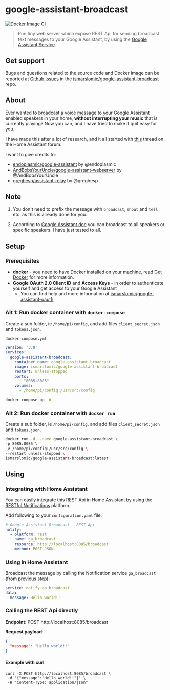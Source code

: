 # google-assistant-broadcast

[![Docker Image CI](https://github.com/ismarslomic/google-assistant-broadcast/actions/workflows/docker-image.yml/badge.svg?branch=main)](https://github.com/ismarslomic/google-assistant-broadcast/actions/workflows/docker-image.yml)
> Run tiny web server which expose REST Api for sending broadcast text messages to
> your Google Assistant, by using the [Google Assistant Service](https://developers.google.com/assistant/sdk/overview#google_assistant_service).

## Get support
Bugs and questions related to the source code and Docker image can be reported at 
[Github Issues](https://github.com/ismarslomic/google-assistant-broadcast/issues) in the 
[ismarslomic/google-assistant-broadcast](https://github.com/ismarslomic/google-assistant-broadcast) repo.

## About

Ever wanted to [broadcast a voice message](https://support.google.com/assistant/answer/9071582) to
your Google Assistant enabled speakers in your home, **without interrupting your music** that is
currently playing? Now you can, and I have tried to make it quit easy for you.

I have made this after a lot of research, and it all started
with [this](https://community.home-assistant.io/t/community-hass-io-add-on-google-assistant-webserver-broadcast-messages-without-interrupting-music/37274)
thread on the Home Assistant forum. 

I want to give credits to:

- [endoplasmic/google-assistant](https://github.com/endoplasmic/google-assistant) by @endoplasmic
- [AndBobsYourUncle/google-assistant-webserver](https://github.com/AndBobsYourUncle/hassio-addons/blob/master/google-assistant-webserver/README.md)
  by @AndBobsYourUncle
- [greghesp/assistant-relay](https://github.com/greghesp/assistant-relay) by @greghesp

## Note

1. You don't need to prefix the message with `broadcast`, `shout` and `tell` etc. as this is already
   done for you.

1. According to [Google Assistant doc](https://support.google.com/assistant/answer/9071582) you can
   broadcast to all speakers or specific speakers. I have just tested to all.

## Setup

### Prerequisites

- **docker** - you need to have Docker installed on your machine,
  read [Get Docker](https://docs.docker.com/get-docker/) for more information.
- **Google OAuth 2.0 Client ID** and **Access Keys** - in order to authenticate yourself and get access to your Google
  Assistant
  - You can find help and more information at [ismarslomic/google-assistant-oauth](https://github.com/ismarslomic/google-assistant-oauth)

### Alt 1: Run docker container with `docker-compose`

Create a sub folder, ie `/home/pi/config`, and add files `client_secret.json` and `tokens.json`.

`docker-compose.yml`

```yaml
version: '3.8'
services:
  google-assistant-broadcast:
    container_name: google-assistant-broadcast
    image: ismarslomic/google-assistant-broadcast
    restart: unless-stopped
    ports:
      - "8085:8085"
    volumes:
      - /home/pi/config:/usr/src/config

```

```bash
docker-compose up -d
```

### Alt 2: Run docker container with `docker run`

Create a sub folder, ie `/home/pi/config`, and add files `client_secret.json` and `tokens.json`.

```bash
docker run -d --name google-assistant-broadcast \
-p 8085:8085 \
-v /home/pi/config:/usr/src/config \
--restart unless-stopped \
ismarslomic/google-assistant-broadcast:latest
```

## Using

### Integrating with Home Assistant

You can easily integrate this REST Api in Home Assistant by using the
[RESTful Notifications](https://www.home-assistant.io/integrations/notify.rest/) platform.

Add following to your `configuration.yaml` file:

```yaml
# Google Assistant Broadcast - REST Api
notify:
  - platform: rest
    name: ga_broadcast
    resource: http://localhost:8085/broadcast
    method: POST_JSON
```

### Using in Home Assistant

Broadcast the message by calling the Notification service `ga_broadcast` (from previous step):

```yaml
service: notify.ga_broadcast
data:
  message: Hello world!!
```

### Calling the REST Api directly

**Endpoint**:
POST http://localhost:8085/broadcast

**Request payload**:

```json
{
  "message": "Hello world!!"
}
```

#### Example with curl

```
curl -X POST http://localhost:8085/broadcast \
 -d '{"message":"Hello world!!"}' \
 -H "Content-Type: application/json"
```
